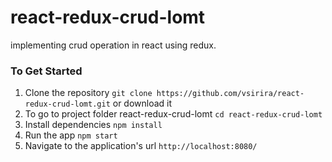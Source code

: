 # react-redux-crud-lomt
implementing crud operation in react using redux.
### To Get Started
1) Clone the repository `git clone https://github.com/vsirira/react-redux-crud-lomt.git` or download it
2) To go to project folder react-redux-crud-lomt `cd react-redux-crud-lomt`
3) Install dependencies `npm install`
4) Run the app `npm start`
5) Navigate to the application's url `http://localhost:8080/`
